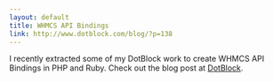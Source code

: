 ```yaml
---
layout: default
title: WHMCS API Bindings
link: http://www.dotblock.com/blog/?p=138
---
```


I recently extracted some of my DotBlock work to create WHMCS API Bindings
in PHP and Ruby. Check out the blog post at
[DotBlock](http://www.dotblock.com/blog/?p=138).
